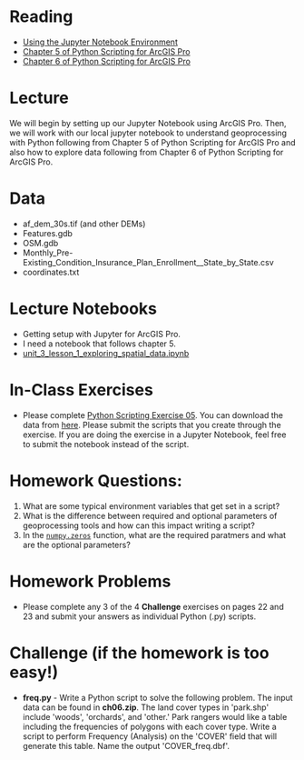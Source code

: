 # Reading
- [Using the Jupyter Notebook Environment](https://developers.arcgis.com/python/guide/using-the-jupyter-notebook-environment/)
- [Chapter 5 of Python Scripting for ArcGIS Pro](https://esripress.esri.com/display/index.cfm?fuseaction=display&websiteID=384&moduleID=12)
- [Chapter 6 of Python Scripting for ArcGIS Pro](https://esripress.esri.com/display/index.cfm?fuseaction=display&websiteID=384&moduleID=12)


# Lecture
We will begin by setting up our Jupyter Notebook using ArcGIS Pro. Then, we will work with our local jupyter notebook to understand geoprocessing with Python following from Chapter 5 of Python Scripting for ArcGIS Pro and also how to explore data following from Chapter 6 of Python Scripting for ArcGIS Pro.

# Data
- af_dem_30s.tif (and other DEMs)
- Features.gdb
- OSM.gdb
- Monthly_Pre-Existing_Condition_Insurance_Plan_Enrollment__State_by_State.csv
- coordinates.txt


# Lecture Notebooks
- Getting setup with Jupyter for ArcGIS Pro.
- I need a notebook that follows chapter 5.
- [unit_3_lesson_1_exploring_spatial_data.ipynb](https://github.com/gbrunner/intro-prog-for-gis-rs/blob/master/Week%203/unit_3_lesson_1_exploring_spatial_data.ipynb)

# In-Class Exercises
- Please complete [Python Scripting Exercise 05](https://learngis.maps.arcgis.com/home/item.html?id=d3618832b89844dda4c0b97c44ccf151). You can download the data from [here](https://learngis.maps.arcgis.com/home/item.html?id=a944af0becbf47df98336a9e4881a6b8). Please submit the scripts that you create through the exercise. If you are doing the exercise in a Jupyter Notebook, feel free to submit the notebook instead of the script.

# Homework Questions:
1. What are some typical environment variables that get set in a script?
2. What is the difference between required and optional parameters of geoprocessing tools and how can this impact writing a script?
3. In the [```numpy.zeros```](https://numpy.org/doc/stable/reference/generated/numpy.zeros.html) function, what are the required paratmers and what are the optional parameters?

# Homework Problems
- Please complete any 3 of the 4 **Challenge** exercises on pages 22 and 23 and submit your answers as individual Python (.py) scripts.
 
# Challenge (if the homework is too easy!)
- **freq.py** - Write a Python script to solve the following problem. The input data can be found in **ch06.zip**. The land cover types in 'park.shp' include 'woods', 'orchards', and 'other.' Park rangers would like a table including the frequencies of polygons with each cover type. Write a script to perform Frequency (Analysis) on the 'COVER' field that will generate this table. Name the output 'COVER_freq.dbf'.




